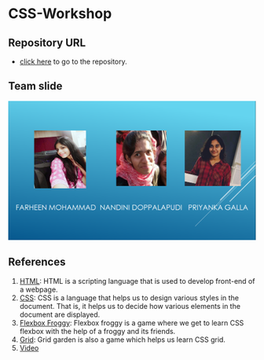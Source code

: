 # CSS-Workshop

## Repository URL
- [click here](https://gallapriyanka.github.io/CSS-Workshop/ "link to the workshop repository")  to go to the repository.

## Team slide

![image](teamslide.jpg "team slide")

## References

1. [HTML](https://www.w3schools.com/html/ "Link to HTML tutorial"): HTML is a scripting language that is used to develop front-end of a webpage.
1. [CSS](https://www.w3schools.com/css/ "Link to CSS tutorial"): CSS is a language that helps us to design various styles in the document. That is, it helps us to decide how various elements in the document are displayed.
1. [Flexbox Froggy](https://flexboxfroggy.com/ "Link to flexbox froggy"): Flexbox froggy is a game where we get to learn CSS flexbox with the help of a froggy and its friends.
1. [Grid](https://cssgridgarden.com/ "Link to grid garden"): Grid garden is also a game which helps us learn CSS grid. 
1. [Video](https://youtu.be/jV8B24rSN5o "Link to grid layout tutorial video")
